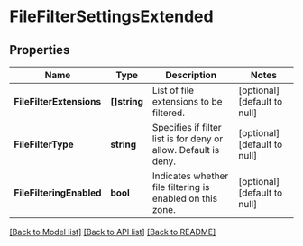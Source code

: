 # FileFilterSettingsExtended

## Properties
Name | Type | Description | Notes
------------ | ------------- | ------------- | -------------
**FileFilterExtensions** | **[]string** | List of file extensions to be filtered. | [optional] [default to null]
**FileFilterType** | **string** | Specifies if filter list is for deny or allow. Default is deny. | [optional] [default to null]
**FileFilteringEnabled** | **bool** | Indicates whether file filtering is enabled on this zone. | [optional] [default to null]

[[Back to Model list]](../README.md#documentation-for-models) [[Back to API list]](../README.md#documentation-for-api-endpoints) [[Back to README]](../README.md)


